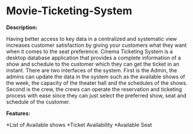 # Movie-Ticketing-System

**Description:** 

Having better access to key data in a centralized and systematic view increases
customer satisfaction by giving your customers what they want when it comes to the
seat preference.  Cinema Ticketing System is a desktop database application that
provides a complete information of a show and schedule to the customer which they
can get the ticket in an instant. There are two interfaces of the system. First is the
Admin, the admins can update the data in the system such as the available shows of
the week, the capacity of the theater hall and the schedules of the shows. Second is the
crew, the crews can operate the reservation and ticketing process with ease since they
can just select the preferred show, seat and schedule of the customer. 

**Features:**

*List of Available shows
*Ticket Availability 
*Available Seat
